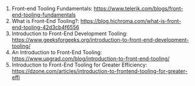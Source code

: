 

1. Front-end Tooling Fundamentals: https://www.telerik.com/blogs/front-end-tooling-fundamentals
2. What is Front-End Tooling?: https://blog.hichroma.com/what-is-front-end-tooling-42d3cb4f6556
3. Introduction to Front-End Development Tooling: https://www.geeksforgeeks.org/introduction-to-front-end-development-tooling/
4. An Introduction to Front-End Tooling: https://www.upgrad.com/blog/introduction-to-front-end-tooling/
5. Introduction to Front-End Tooling for Greater Efficiency: https://dzone.com/articles/introduction-to-frontend-tooling-for-greater-effi